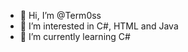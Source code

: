 - 👋 Hi, I’m @Term0ss
- 👀 I’m interested in C#, HTML and Java
- 🌱 I’m currently learning C#

<!---
Bober7757/Bober7757 is a ✨ special ✨ repository because its `README.md` (this file) appears on your GitHub profile.
You can click the Preview link to take a look at your changes.
--->
